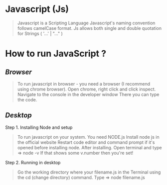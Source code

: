 # Javascript (Js)

> Javascript is a Scripting Language
> Javascript's naming convention follows camelCase format. 
> Js allows both single and double quotation for Strings ( '...' | "..." )

# How to run JavaScript ?

## _Browser_
> To run javascript in browser - you need a browser (I recommend using chrome browser).
> Open chrome, right click and click inspect.
> Navigate to the console in the developer window
> There you can type the code.

## _Desktop_

Step 1. Installing Node and setup
> To run javascript on your system. You need NODE.js
> Install node js in the official website
> Restart code editor and command prompt if it's opened before installing node.
> After installing. Open terminal and type => node -v
> If that shows some v.number then you're set!

Step 2. Running in desktop
> Go the working directory where your filename.js in the Terminal using the cd (change directory) command. 
> Type => node filename.js 

